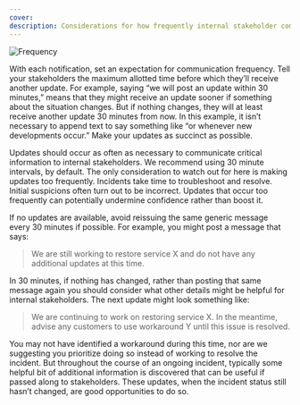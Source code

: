 ```yaml
---
cover:
description: Considerations for how frequently internal stakeholder communications are distributed
---
```

![Frequency](/assets/images/headers/SHComms-Frequency.png)

With each notification, set an expectation for communication frequency. Tell your stakeholders the maximum allotted time before which they’ll receive another update. For example, saying “we will post an update within 30 minutes,” means that they might receive an update sooner if something about the situation changes. But if nothing changes, they will at least receive another update 30 minutes from now. In this example, it isn’t necessary to append text to say something like “or whenever new developments occur.” Make your updates as succinct as possible.

Updates should occur as often as necessary to communicate critical information to internal stakeholders. We recommend using 30 minute intervals, by default. The only consideration to watch out for here is making updates too frequently. Incidents take time to troubleshoot and resolve. Initial suspicions often turn out to be incorrect. Updates that occur too frequently can potentially undermine confidence rather than boost it.

If no updates are available, avoid reissuing the same generic message every 30 minutes if possible. For example, you might post a message that says:

> We are still working to restore service X and do not have any additional updates at this time.

In 30 minutes, if nothing has changed, rather than posting that same message again you should consider what other details might be helpful for internal stakeholders. The next update might look something like:

> We are continuing to work on restoring service X. In the meantime, advise any customers to use workaround Y until this issue is resolved.

You may not have identified a workaround during this time, nor are we suggesting you prioritize doing so instead of working to resolve the incident. But throughout the course of an ongoing incident, typically some helpful bit of additional information is discovered that can be useful if passed along to stakeholders. These updates, when the incident status still hasn’t changed, are good opportunities to do so.
